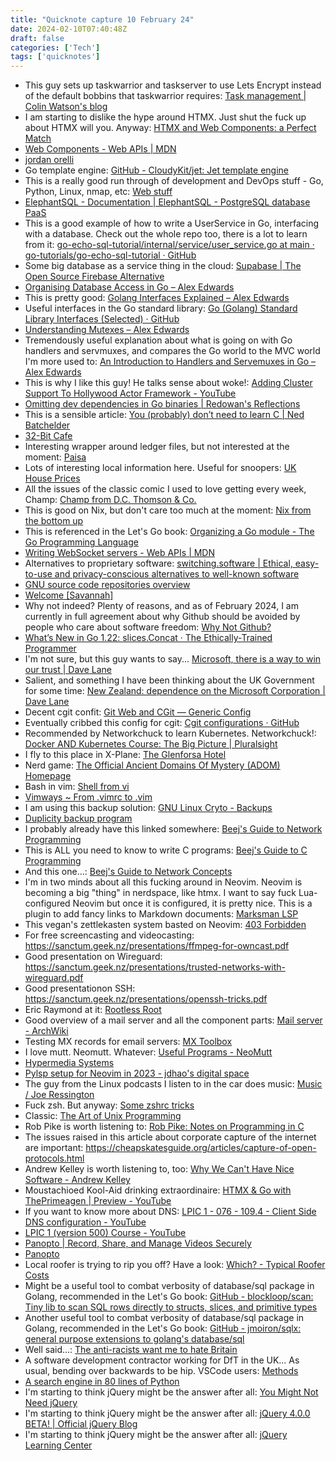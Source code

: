 ```yaml
---
title: "Quicknote capture 10 February 24"
date: 2024-02-10T07:40:48Z
draft: false
categories: ['Tech']
tags: ['quicknotes']
---
```


- This guy sets up taskwarrior and taskserver to use Lets Encrypt instead of the default bobbins that taskwarrior requires: [Task&nbsp;management | Colin Watson&#39;s blog](https://www.chiark.greenend.org.uk/~cjwatson/blog/task-management.html)
- I am starting to dislike the hype around HTMX. Just shut the fuck up about HTMX will you. Anyway: [HTMX and Web Components: a Perfect Match](https://binaryigor.com/htmx-and-web-components-a-perfect-match.html)
- [Web Components - Web APIs | MDN](https://developer.mozilla.org/en-US/docs/Web/API/Web_Components)
- [jordan orelli](https://jordanorelli.com/post/32665860244/how-to-use-interfaces-in-go)
- Go template engine: [GitHub - CloudyKit/jet: Jet  template engine](https://github.com/CloudyKit/jet)
- This is a really good run through of development and DevOps stuff - Go, Python, Linux, nmap, etc: [Web stuff](https://mpolinowski.github.io/docs/intro)
- [ElephantSQL - Documentation | ElephantSQL - PostgreSQL database PaaS](https://www.elephantsql.com/docs/)
- This is a good example of how to write a UserService in Go, interfacing with a database. Check out the whole repo too, there is a lot to learn from it: [go-echo-sql-tutorial/internal/service/user_service.go at main · go-tutorials/go-echo-sql-tutorial · GitHub](https://github.com/go-tutorials/go-echo-sql-tutorial/blob/main/internal/service/user_service.go)
- Some big database as a service thing in the cloud: [Supabase | The Open Source Firebase Alternative](https://supabase.com/)
- [Organising Database Access in Go &ndash; Alex Edwards](https://www.alexedwards.net/blog/organising-database-access)
- This is pretty good: [Golang Interfaces Explained &ndash; Alex Edwards](https://www.alexedwards.net/blog/interfaces-explained)
- Useful interfaces in the Go standard library: [Go (Golang) Standard Library Interfaces (Selected) · GitHub](https://gist.github.com/asukakenji/ac8a05644a2e98f1d5ea8c299541fce9)
- [Understanding Mutexes &ndash; Alex Edwards](https://www.alexedwards.net/blog/understanding-mutexes)
- Tremendously useful explanation about what is going on with Go handlers and servmuxes, and compares the Go world to the MVC world I'm more used to: [An Introduction to Handlers and Servemuxes in Go &ndash; Alex Edwards](https://www.alexedwards.net/blog/an-introduction-to-handlers-and-servemuxes-in-go)
- This is why I like this guy! He talks sense about woke!: [Adding Cluster Support To Hollywood Actor Framework - YouTube](https://youtu.be/7VJ0teKBX04?t=1844)
- [Omitting dev dependencies in Go binaries | Redowan's Reflections](https://rednafi.com/go/omit_dev_dependencies_in_binaries/)
- This is a sensible article: [You (probably) don’t need to learn C | Ned Batchelder](https://nedbatchelder.com/blog/202401/you_probably_dont_need_to_learn_c.html)
- [32-Bit Cafe](https://32bit.cafe/websiteideas/)
- Interesting wrapper around ledger files, but not interested at the moment: [Paisa](https://paisa.fyi/)
- Lots of interesting local information here. Useful for snoopers: [UK House Prices](https://www.housepricesintheuk.co.uk/)
- All the issues of the classic comic I used to love getting every week, Champ: [Champ from D.C. Thomson & Co.](https://leagueofcomicgeeks.com/comics/series/128839/champ)
- This is good on Nix, but don't care too much at the moment: [Nix from the bottom up](http://www.chriswarbo.net/projects/nixos/bottom_up.html)
- This is referenced in the Let's Go book: [Organizing a Go module - The Go Programming Language](https://go.dev/doc/modules/layout#server-project)
- [Writing WebSocket servers - Web APIs | MDN](https://developer.mozilla.org/en-US/docs/Web/API/WebSockets_API/Writing_WebSocket_servers)
- Alternatives to proprietary software: [switching.software | Ethical, easy-to-use and privacy-conscious alternatives to well-known software](https://switching.software/)
- [GNU source code repositories overview](https://www.gnu.org/software/repo-criteria-evaluation.html)
- [Welcome [Savannah]](https://savannah.gnu.org/)
- Why not indeed? Plenty of reasons, and as of February 2024, I am currently in full agreement about why Github should be avoided by people who care about software freedom: [Why Not Github?](https://sanctum.geek.nz/why-not-github.html)
- [What’s New in Go 1.22: slices.Concat &#183; The Ethically-Trained Programmer](https://blog.carlana.net/post/2024/golang-slices-concat/)
- I'm not sure, but this guy wants to say... [Microsoft, there is a way to win our trust | Dave Lane](https://davelane.nz/microsoft-there-way-win-our-trust)
- Salient, and something I have been thinking about the UK Government for some time: [New Zealand: dependence on the Microsoft Corporation | Dave Lane](https://davelane.nz/new-zealand-dependence-microsoft-corporation)
- Decent cgit confit: [Git Web and CGit &#8212; Generic Config](https://fishilico.github.io/generic-config/etc-server/web/gitweb.html)
- Eventually cribbed this config for cgit: [Cgit configurations · GitHub](https://gist.github.com/ankitrgadiya/29561925b60f9efd00952f8b21fbd0b5)
- Recommended by Networkchuck to learn Kubernetes. Networkchuck!: [Docker AND Kubernetes Course: The Big Picture | Pluralsight](https://www.pluralsight.com/courses/docker-kubernetes-big-picture)
- I fly to this place in X-Plane: [The Glenforsa Hotel](https://www.glenforsa.com/)
- Nerd game: [The Official Ancient Domains Of Mystery (ADOM) Homepage](https://www.adom.de/home/index.html)
- Bash in vim: [Shell from vi](https://blog.sanctum.geek.nz/shell-from-vi/)
- [Vimways ~ From .vimrc to .vim](https://vimways.org/2018/from-vimrc-to-vim/)
- I am using this backup solution: [GNU Linux Cryto - Backups](https://blog.sanctum.geek.nz/gnu-linux-crypto-backups/)
- [Duplicity backup program](https://blog.xmatthias.com/post/duplicity-google-drive/)
- I probably already have this linked somewhere: [Beej's Guide to Network Programming](https://beej.us/guide/bgnet/html/split/)
- This is ALL you need to know to write C programs: [Beej's Guide to C Programming](https://beej.us/guide/bgc/html/)
- And this one...: [Beej's Guide to Network Concepts](https://beej.us/guide/bgnet0/html/)
- I'm in two minds about all this fucking around in Neovim. Neovim is becoming a big "thing" in nerdspace, like htmx. I want to say fuck Lua-configured Neovim but once it is configured, it is pretty nice. This is a plugin to add fancy links to Markdown documents: [Marksman LSP](https://medium.com/@chrisatmachine/lunarvim-improve-markdown-editing-with-marksman-739d06c73a26)
- This vegan's zettlekasten system basted on Neovim: [403 Forbidden](https://www.mischavandenburg.com/zet/neovim-zettelkasten/)
- For free screencasting and videocasting: https://sanctum.geek.nz/presentations/ffmpeg-for-owncast.pdf
- Good presentation on Wireguard: https://sanctum.geek.nz/presentations/trusted-networks-with-wireguard.pdf
- Good presentationon SSH: https://sanctum.geek.nz/presentations/openssh-tricks.pdf 
- Eric Raymond at it: [Rootless Root](http://catb.org/esr/writings/unix-koans/)
- Good overview of a mail server and all the component parts: [Mail server - ArchWiki](https://wiki.archlinux.org/title/Mail_server)
- Testing MX records for email servers: [MX Toolbox](https://mxtoolbox.com/)
- I love mutt. Neomutt. Whatever: [Useful Programs - NeoMutt](https://neomutt.org/contrib/useful-programs)
- [Hypermedia Systems](https://hypermedia.systems/book/contents/)
- [Pylsp setup for Neovim in 2023 - jdhao's digital space](https://jdhao.github.io/2023/07/22/neovim-pylsp-setup/)
- The guy from the Linux podcasts I listen to in the car does music: [Music / Joe Ressington](https://joeressington.bandcamp.com/ )
- Fuck zsh. But anyway: [Some zshrc tricks](https://www.arp242.net/zshrc.html)
- Classic: [The Art of Unix Programming](https://www.arp242.net/the-art-of-unix-programming)
- Rob Pike is worth listening to: [Rob Pike: Notes on Programming in C](http://www.lysator.liu.se/c/pikestyle.html)
- The issues raised in this article about corporate capture of the internet are important: https://cheapskatesguide.org/articles/capture-of-open-protocols.html
- Andrew Kelley is worth listening to, too: [Why We Can't Have Nice Software - Andrew Kelley](https://andrewkelley.me/post/why-we-cant-have-nice-software.html)
- Moustachioed Kool-Aid drinking extraordinaire: [HTMX &amp; Go with ThePrimeagen | Preview - YouTube](https://www.youtube.com/watch?v=SZ0nR3QHebM)
- If you want to know more about DNS: [LPIC 1 - 076  - 109.4 - Client Side DNS configuration - YouTube](https://www.youtube.com/watch?v=wUDhmSpr3lg)
- [LPIC 1 (version 500) Course - YouTube](https://www.youtube.com/playlist?list=PLFOYXCPEqdNUU55Xvgst8wGTWnz_sd-cj)
- [Panopto | Record, Share, and Manage Videos Securely](https://www.panopto.com/)
- [Panopto](https://mozilla.hosted.panopto.com/Panopto/Pages/Sessions/List.aspx#folderID=%2213f46e5a-2044-41f8-8b05-ab6101342f9b%22)
- Local roofer is trying to rip you off? Have a look: [Which? - Typical Roofer Costs](https://www.which.co.uk/reviews/finding-a-tradesperson/article/how-much-do-roofers-cost-aHH2S2r0xnGA)
- Might be a useful tool to combat verbosity of database/sql package in Golang, recommended in the Let's Go book: [GitHub - blockloop/scan: Tiny lib to scan SQL rows directly to structs, slices, and primitive types](https://github.com/blockloop/scan)
- Another useful tool to combat verbosity of database/sql package in Golang, recommended in the Let's Go book: [GitHub - jmoiron/sqlx: general purpose extensions to golang&#39;s database/sql](https://github.com/jmoiron/sqlx)
- Well said...: [The anti-racists want me to hate Britain](https://www.telegraph.co.uk/news/2024/02/09/the-anti-racists-want-me-to-hate-britain/)
- A software development contractor working for DfT in the UK... As usual, bending over backwards to be hip. VSCode users: [Methods](https://methods.co.uk/)
- [A search engine in 80 lines of Python](https://www.alexmolas.com/2024/02/05/a-search-engine-in-80-lines.html)
- I'm starting to think jQuery might be the answer after all: [You Might Not Need jQuery](https://youmightnotneedjquery.com/)
- I'm starting to think jQuery might be the answer after all: [jQuery 4.0.0 BETA! | Official jQuery Blog](https://blog.jquery.com/2024/02/06/jquery-4-0-0-beta/)
- I'm starting to think jQuery might be the answer after all: [jQuery Learning Center](https://learn.jquery.com/)

